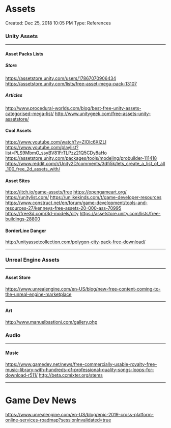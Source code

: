 # Assets
Created: Dec 25, 2018 10:05 PM
Type: References

### Unity Assets
_______________________
#### Asset Packs Lists
##### Store
https://assetstore.unity.com/users/17867070906434
https://assetstore.unity.com/lists/free-asset-mega-pack-13107
##### Articles
http://www.procedural-worlds.com/blog/best-free-unity-assets-categorised-mega-list/
http://www.unitygeek.com/free-assets-unity-assetstore/

#### Cool Assets
https://www.youtube.com/watch?v=ZIOlc6XIZLI
https://www.youtube.com/playlist?list=PLS9MbmO_ssyBV81FrTLPzz21Q5CDy8aHo
https://assetstore.unity.com/packages/tools/modeling/probuilder-111418
https://www.reddit.com/r/Unity2D/comments/3dfi5k/lets_create_a_list_of_all_100_free_2d_assets_with/



#### Asset Sites
https://itch.io/game-assets/free
https://opengameart.org/
https://unitylist.com/
https://unlikekinds.com/t/game-developer-resources
https://www.construct.net/en/forum/game-development/tools-and-resources-27/kenneys-free-assets-20-000-ass-70995
https://free3d.com/3d-models/city
https://assetstore.unity.com/lists/free-buildings-28800

#### BorderLine Danger
http://unityassetcollection.com/polygon-city-pack-free-download/
_________________________




### Unreal Engine Assets
__________________________________
#### Asset Store
https://www.unrealengine.com/en-US/blog/new-free-content-coming-to-the-unreal-engine-marketplace
__________________________________

#### Art
http://www.manuelbastioni.com/gallery.php

### Audio
__________________________
#### Music
https://www.gamedev.net/news/free-commercially-usable-royalty-free-music-library-with-hundreds-of-professional-quality-songs-loops-for-download-r511/
http://beta.ccmixter.org/stems
_______________________________________________






# Game Dev News
https://www.unrealengine.com/en-US/blog/epic-2019-cross-platform-online-services-roadmap?sessionInvalidated=true
<!--stackedit_data:
eyJoaXN0b3J5IjpbLTEyMDUwMDc0NDcsLTYyMDU0MDY0OSw0ND
k3ODM5NTIsLTEyMDkzNDY1NTEsMTkwNTkxOTMsODE0ODIzMTgy
LC0xODgxNzk1NTY5XX0=
-->